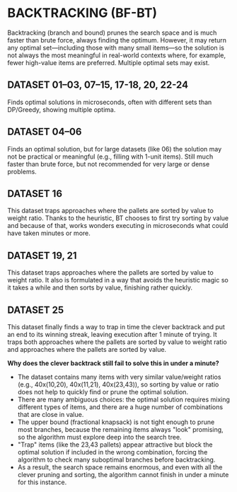 # BACKTRACKING (BF-BT)

Backtracking (branch and bound) prunes the search space and is much faster than brute force, always finding the optimum. However, it may return any optimal set—including those with many small items—so the solution is not always the most meaningful in real-world contexts where, for example, fewer high-value items are preferred. Multiple optimal sets may exist.

## DATASET 01–03, 07–15, 17-18, 20, 22-24

Finds optimal solutions in microseconds, often with different sets than DP/Greedy, showing multiple optima.

## DATASET 04–06

Finds an optimal solution, but for large datasets (like 06) the solution may not be practical or meaningful (e.g., filling with 1-unit items). Still much faster than brute force, but not recommended for very large or dense problems.

## DATASET 16

This dataset traps approaches where the pallets are sorted by value to weight ratio. Thanks to the heuristic, BT chooses to first try sorting by value and because of that, works wonders executing in microseconds what could have taken minutes or more.

## DATASET 19, 21

This dataset traps approaches where the pallets are sorted by value to weight ratio. It also is formulated in a way that avoids the heuristic magic so it takes a while and then sorts by value, finishing rather quickly.

## DATASET 25

This dataset finally finds a way to trap in time the clever backtrack and put an end to its winning streak, leaving execution after 1 minute of trying.
It traps both approaches where the pallets are sorted by value to weight ratio and approaches where the pallets are sorted by value.

**Why does the clever backtrack still fail to solve this in under a minute?**

- The dataset contains many items with very similar value/weight ratios (e.g., 40x(10,20), 40x(11,21), 40x(23,43)), so sorting by value or ratio does not help to quickly find or prune the optimal solution.
- There are many ambiguous choices: the optimal solution requires mixing different types of items, and there are a huge number of combinations that are close in value.
- The upper bound (fractional knapsack) is not tight enough to prune most branches, because the remaining items always "look" promising, so the algorithm must explore deep into the search tree.
- "Trap" items (like the 23,43 pallets) appear attractive but block the optimal solution if included in the wrong combination, forcing the algorithm to check many suboptimal branches before backtracking.
- As a result, the search space remains enormous, and even with all the clever pruning and sorting, the algorithm cannot finish in under a minute for this instance.
